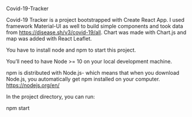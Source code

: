 
Covid-19-Tracker

Covid-19 Tracker is a project bootstrapped with Create React App. I used framework Material-UI as well to build simple components and took data from https://disease.sh/v3/covid-19/all. Chart was made with Chart.js and map was added with React Leaflet.

You have to install node and npm to start this project.

You’ll need to have Node >= 10 on your local development machine.

npm is distributed with Node.js- which means that when you download Node.js, you automatically get npm installed on your computer. https://nodejs.org/en/


In the project directory, you can run:

npm start 

